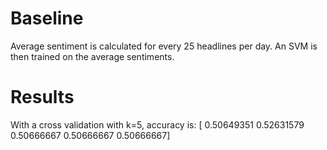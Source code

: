 # Baseline
Average sentiment is calculated for every 25 headlines per day. An SVM is then trained on the average sentiments.

# Results
With a cross validation with k=5, accuracy is:
[ 0.50649351  0.52631579  0.50666667  0.50666667  0.50666667]